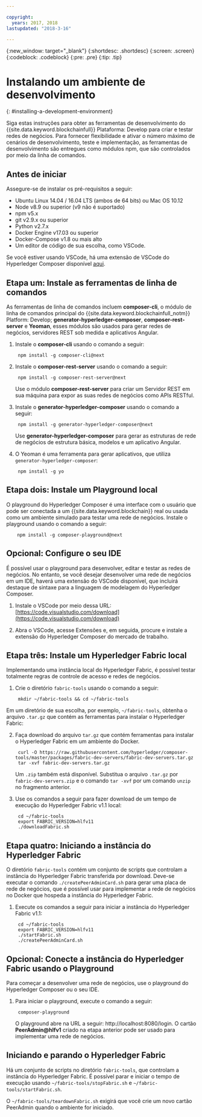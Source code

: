```yaml
---

copyright:
  years: 2017, 2018
lastupdated: "2018-3-16"

---
```


{:new_window: target="_blank"}
{:shortdesc: .shortdesc}
{:screen: .screen}
{:codeblock: .codeblock}
{:pre: .pre}
{:tip: .tip}

# Instalando um ambiente de desenvolvimento
{: #installing-a-development-environment}

Siga estas instruções para obter as ferramentas de desenvolvimento do {{site.data.keyword.blockchainfull}} Plataforma: Develop para criar e testar redes de negócios. Para fornecer flexibilidade e ativar o número máximo de cenários de desenvolvimento, teste e implementação, as ferramentas de desenvolvimento são entregues como módulos npm, que são controlados por meio da linha de comandos.

## Antes de iniciar

Assegure-se de instalar os pré-requisitos a seguir:

- Ubuntu Linux 14.04 / 16.04 LTS (ambos de 64 bits) ou Mac OS 10.12
- Node v8.9 ou superior (v9 não é suportado)
- npm v5.x
- git v2.9.x ou superior
- Python v2.7.x
- Docker Engine v17.03 ou superior
- Docker-Compose v1.8 ou mais alto
- Um editor de código de sua escolha, como VSCode.

Se você estiver usando VSCode, há uma extensão de VSCode do Hyperledger Composer disponível [aqui](https://marketplace.visualstudio.com/items?itemName=HyperledgerComposer.composer-support-client).


## Etapa um: Instale as ferramentas de linha de comandos

As ferramentas de linha de comandos incluem **composer-cli**, o módulo de linha de comandos principal do {{site.data.keyword.blockchainfull_notm}} Platform: Develop; **generator-hyperledger-composer**, **composer-rest-server** e **Yeoman**, esses módulos são usados para gerar redes de negócios, servidores REST sob medida e aplicativos Angular.

1. Instale o **composer-cli** usando o comando a seguir:

        npm install -g composer-cli@next

2. Instale o **composer-rest-server** usando o comando a seguir:

        npm install -g composer-rest-server@next

    Use o módulo **composer-rest-server** para criar um Servidor REST em sua máquina para expor as suas redes de negócios como APIs RESTful.

3. Instale o **generator-hyperledger-composer** usando o comando a seguir:

        npm install -g generator-hyperledger-composer@next

    Use **generator-hyperledger-composer** para gerar as estruturas de rede de negócios de estrutura básica, modelos e um aplicativo Angular.

4. O Yeoman é uma ferramenta para gerar aplicativos, que utiliza `generator-hyperledger-composer`:

        npm install -g yo

## Etapa dois: Instale um Playground local

O playground do Hyperledger Composer é uma interface com o usuário que pode ser conectada a um {{site.data.keyword.blockchain}} real ou usada como um ambiente simulado para testar uma rede de negócios. Instale o playground usando o comando a seguir:

        npm install -g composer-playground@next

## Opcional: Configure o seu IDE

É possível usar o playground para desenvolver, editar e testar as redes de negócios. No entanto, se você desejar desenvolver uma rede de negócios em um IDE, haverá uma extensão do VSCode disponível, que incluirá destaque de sintaxe para a linguagem de modelagem do Hyperledger Composer.

1. Instale o VSCode por meio dessa URL: [https://code.visualstudio.com/download](https://code.visualstudio.com/download)

2. Abra o VSCode, acesse Extensões e, em seguida, procure e instale a extensão do Hyperledger Composer do mercado de trabalho.

## Etapa três: Instale um Hyperledger Fabric local

Implementando uma instância local do Hyperledger Fabric, é possível testar totalmente regras de controle de acesso e redes de negócios.

1. Crie o diretório `fabric-tools` usando o comando a seguir:

        mkdir ~/fabric-tools && cd ~/fabric-tools

Em um diretório de sua escolha, por exemplo, `~/fabric-tools`, obtenha o arquivo `.tar.gz` que contém as ferramentas para instalar o Hyperledger Fabric:

2. Faça download do arquivo `tar.gz` que contém ferramentas para instalar o Hyperledger Fabric em um ambiente do Docker.

        curl -O https://raw.githubusercontent.com/hyperledger/composer-tools/master/packages/fabric-dev-servers/fabric-dev-servers.tar.gz
        tar -xvf fabric-dev-servers.tar.gz

    Um `.zip` também está disponível. Substitua o arquivo `.tar.gz` por `fabric-dev-servers.zip` e o comando `tar -xvf` por um comando `unzip` no fragmento anterior.

3. Use os comandos a seguir para fazer download de um tempo de execução do Hyperledger Fabric v1.1 local:

        cd ~/fabric-tools
        export FABRIC_VERSION=hlfv11
        ./downloadFabric.sh

## Etapa quatro: Iniciando a instância do Hyperledger Fabric

O diretório `fabric-tools` contém um conjunto de scripts que controlam a instância do Hyperledger Fabric transferida por download. Deve-se executar o comando `./createPeerAdminCard.sh` para gerar uma placa de rede de negócios, que é possível usar para implementar a rede de negócios no Docker que hospeda a instância do Hyperledger Fabric.

1. Execute os comandos a seguir para iniciar a instância do Hyperledger Fabric v1.1:

        cd ~/fabric-tools
        export FABRIC_VERSION=hlfv11
        ./startFabric.sh
        ./createPeerAdminCard.sh

## Opcional: Conecte a instância do Hyperledger Fabric usando o Playground

Para começar a desenvolver uma rede de negócios, use o playground do Hyperledger Composer ou o seu IDE.

1. Para iniciar o playground, execute o comando a seguir:

        composer-playground

    O playground abre na URL a seguir: http://localhost:8080/login. O cartão **PeerAdmin@hlfv1** criado na etapa anterior pode ser usado para implementar uma rede de negócios.


## Iniciando e parando o Hyperledger Fabric

Há um conjunto de scripts no diretório `fabric-tools`, que controlam a instância do Hyperledger Fabric. É possível parar e iniciar o tempo de execução usando `~/fabric-tools/stopFabric.sh` e `~/fabric-tools/startFabric.sh`.

O `~/fabric-tools/teardownFabric.sh` exigirá que você crie um novo cartão PeerAdmin quando o ambiente for iniciado.
